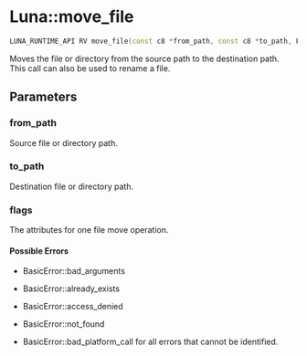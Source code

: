 # Luna::move_file

```c++
LUNA_RUNTIME_API RV move_file(const c8 *from_path, const c8 *to_path, FileMoveFlag flags=FileMoveFlag::none)
```

Moves the file or directory from the source path to the destination path. This call can also be used to rename a file. 



## Parameters
### from_path
Source file or directory path. 

### to_path
Destination file or directory path. 

### flags
The attributes for one file move operation. 

#### Possible Errors
* BasicError::bad_arguments

* BasicError::already_exists

* BasicError::access_denied

* BasicError::not_found

* BasicError::bad_platform_call for all errors that cannot be identified. 

